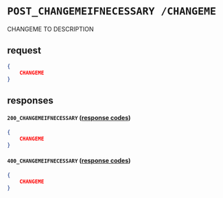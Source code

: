 # `POST_CHANGEMEIFNECESSARY /CHANGEME`

CHANGEME TO DESCRIPTION

## request

```json
{
    CHANGEME
}

```

## responses

#### `200_CHANGEMEIFNECESSARY` ([response codes](https://developer.mozilla.org/en-US/docs/Web/HTTP/Status#successful_responses)) 

```json
{
    CHANGEME
}
```

#### `400_CHANGEMEIFNECESSARY` ([response codes](https://developer.mozilla.org/en-US/docs/Web/HTTP/Status#successful_responses))

```json
{
    CHANGEME
}
```